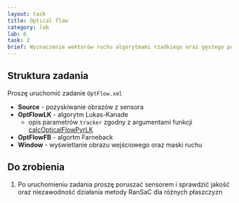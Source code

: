 ```yaml
---
layout: task
title: Optical flow
category: lab
lab: 6
task: 2
brief: Wyznaczenie wektorów ruchu algorytmami rzadkiego oraz gęstego potoku optycznego.
---
```


## Struktura zadania

Proszę uruchomić zadanie `OptFlow.xml`

   * **Source** - pozyskiwanie obrazów z sensora
   * **OptFlowLK** - algorytm Lukas-Kanade
      * opis parametrów `tracker` zgodny z argumentami funkcji [calcOpticalFlowPyrLK](http://docs.opencv.org/2.4/modules/video/doc/motion_analysis_and_object_tracking.html#calcopticalflowpyrlk)
   * **OptFlowFB** - algortm Farneback 
   * **Window** - wyświetlanie obrazu wejściowego oraz maski ruchu

## Do zrobienia

1. Po uruchomieniu zadania proszę poruszać sensorem i sprawdzić jakość oraz
   niezawodność działania metody RanSaC dla różnych płaszczyzn

